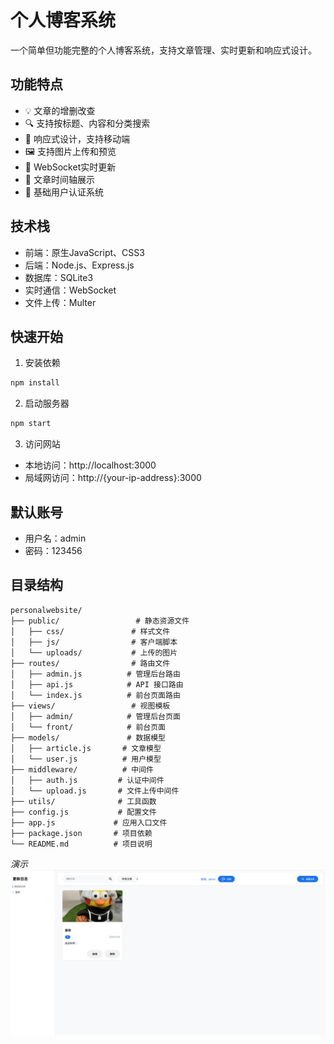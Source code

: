 # 个人博客系统

一个简单但功能完整的个人博客系统，支持文章管理、实时更新和响应式设计。

## 功能特点

- 💡 文章的增删改查
- 🔍 支持按标题、内容和分类搜索
- 📱 响应式设计，支持移动端
- 🖼️ 支持图片上传和预览
- 🔄 WebSocket实时更新
- 📅 文章时间轴展示
- 🔐 基础用户认证系统

## 技术栈

- 前端：原生JavaScript、CSS3
- 后端：Node.js、Express.js
- 数据库：SQLite3
- 实时通信：WebSocket
- 文件上传：Multer

## 快速开始

1. 安装依赖
```bash
npm install
```

2. 启动服务器
```bash
npm start
```

3. 访问网站
- 本地访问：http://localhost:3000
- 局域网访问：http://{your-ip-address}:3000

## 默认账号

- 用户名：admin
- 密码：123456

## 目录结构
```
personalwebsite/
├── public/                 # 静态资源文件
│   ├── css/               # 样式文件
│   ├── js/                # 客户端脚本
│   └── uploads/           # 上传的图片
├── routes/                # 路由文件
│   ├── admin.js          # 管理后台路由
│   ├── api.js            # API 接口路由
│   └── index.js          # 前台页面路由
├── views/                 # 视图模板
│   ├── admin/            # 管理后台页面
│   └── front/            # 前台页面
├── models/               # 数据模型
│   ├── article.js       # 文章模型
│   └── user.js          # 用户模型
├── middleware/          # 中间件
│   ├── auth.js         # 认证中间件
│   └── upload.js       # 文件上传中间件
├── utils/              # 工具函数
├── config.js           # 配置文件
├── app.js             # 应用入口文件
├── package.json       # 项目依赖
└── README.md          # 项目说明
```
  <em>演示</em>
  ![Raw GitHub Image](https://raw.githubusercontent.com/ikun9527z/BlogSite/master/Demo.png)

